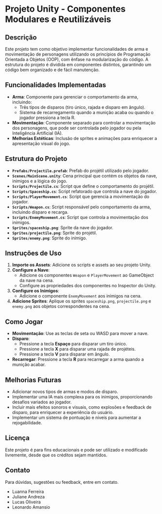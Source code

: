 # Projeto Unity - Componentes Modulares e Reutilizáveis

## Descrição

Este projeto tem como objetivo implementar funcionalidades de arma e movimentação de personagens utilizando os princípios de Programação Orientada a Objetos (OOP), com ênfase na modularização do código. A estrutura do projeto é dividida em componentes distintos, garantindo um código bem organizado e de fácil manutenção.

## Funcionalidades Implementadas

- **Arma**: Componente para gerenciar o comportamento da arma, incluindo:
  - Três tipos de disparos (tiro único, rajada e disparo em ângulo).
  - Sistema de recarregamento quando a munição acaba ou quando o jogador pressiona a tecla R.
- **Movimentação**: Componente separado para controlar a movimentação dos personagens, que pode ser controlada pelo jogador ou pela Inteligência Artificial (IA).
- **Melhorias Estéticas**: Inclusão de sprites e animações para enriquecer a apresentação visual do jogo.

## Estrutura do Projeto

- **`Prefabs/Projectile.prefab`**: Prefab do projétil utilizado pelo jogador.
- **`Scenes/MainScene.unity`**: Cena principal que contém os objetos da nave, inimigos e a lógica do jogo.
- **`Scripts/Projectile.cs`**: Script que define o comportamento do projétil.
- **`Scripts/Spaceship.cs`**: Script refatorado que controla a nave do jogador.
- **`Scripts/PlayerMovement.cs`**: Script que gerencia a movimentação do jogador.
- **`Scripts/Weapon.cs`**: Script responsável pelo comportamento da arma, incluindo disparo e recarga.
- **`Scripts/EnemyMovement.cs`**: Script que controla a movimentação dos inimigos.
- **`Sprites/spaceship.png`**: Sprite da nave do jogador.
- **`Sprites/projectile.png`**: Sprite do projétil.
- **`Sprites/enemy.png`**: Sprite do inimigo.

## Instruções de Uso

1. **Importe os Assets**: Adicione os scripts e assets ao seu projeto Unity.
2. **Configure a Nave**:
   - Adicione os componentes `Weapon` e `PlayerMovement` ao GameObject da nave na cena.
   - Configure as propriedades dos componentes no Inspector do Unity.
3. **Configure os Inimigos**:
   - Adicione o componente `EnemyMovement` aos inimigos na cena.
4. **Adicione Sprites**: Aplique os sprites `spaceship.png`, `projectile.png` e `enemy.png` aos objetos correspondentes na cena.

## Como Jogar

- **Movimentação**: Use as teclas de seta ou WASD para mover a nave.
- **Disparo**:
  - Pressione a tecla **Espaço** para disparar um tiro único.
  - Pressione a tecla **X** para disparar uma rajada de projéteis.
  - Pressione a tecla **V** para disparar em ângulo.
- **Recarregar**: Pressione a tecla **R** para recarregar a arma quando a munição acabar.

## Melhorias Futuras

- Adicionar novos tipos de armas e modos de disparo.
- Implementar uma IA mais complexa para os inimigos, proporcionando desafios variados ao jogador.
- Incluir mais efeitos sonoros e visuais, como explosões e feedback de disparo, para enriquecer a experiência do usuário.
- Implementar um sistema de pontuação e níveis para aumentar a rejogabilidade.

## Licença

Este projeto é para fins educacionais e pode ser utilizado e modificado livremente, desde que os créditos sejam mantidos.

## Contato

Para dúvidas, sugestões ou feedback, entre em contato.

- Luanna Ferreira
- Juliane Andreza
- Lucas Oliveira
- Leonardo Amansio
